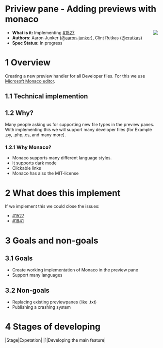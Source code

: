 # **Priview pane - Adding previews with monaco**

<img align="right" src="./images/Logo.png" />

- **What is it:** Implementing [#1527](https://github.com/microsoft/PowerToys/issues/1527)
- **Authors:** Aaron Junker ([@aaron-junker](https://github.com/aaron-junker)), Clint Rutkas ([@crutkas](https://github.com/crutkas))
- **Spec Status:** In progress

# 1 Overview

Creating a new preview handler for all Developer files. For this we use [Microsoft Monaco editor](https://github.com/microsoft/monaco-editor). 

## 1.1 Technical implemention 



## 1.2 Why?

Many people asking us for supporting new file types in the preview panes. With implementing this we will support many developer files (for Example .py, .php,.cs, and many more).

### 1.2.1 Why Monaco?

* Monaco supports many different language styles. 
* It supports dark mode
* Clickable links
* Monaco has also the MIT-license

# 2 What does this implement

If we implement this we could close the issues:

* [#1527](https://github.com/microsoft/PowerToys/issues/1527)
* [#1841](https://github.com/microsoft/PowerToys/issues/1841)
 
# 3 Goals and non-goals
## 3.1 Goals
 
* Create working implementation of Monaco in the preview pane
* Support many languages
 
## 3.2 Non-goals

* Replacing existing previewpanes (like .txt)
* Publishing a crashing system

# 4 Stages of developing
|Stage|Expetation|
|1|Developing the main feature|
<!-- in work by Aaron -->

